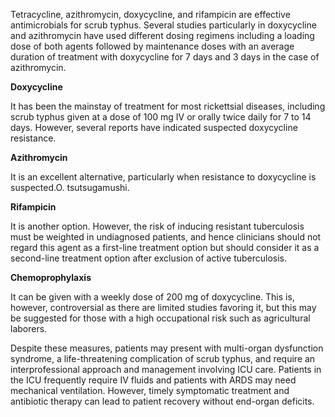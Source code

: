 Tetracycline, azithromycin, doxycycline, and rifampicin are effective antimicrobials for scrub typhus. Several studies particularly in doxycycline and azithromycin have used different dosing regimens including a loading dose of both agents followed by maintenance doses with an average duration of treatment with doxycycline for 7 days and 3 days in the case of azithromycin.

**Doxycycline**

It has been the mainstay of treatment for most rickettsial diseases, including scrub typhus given at a dose of 100 mg IV or orally twice daily for 7 to 14 days. However, several reports have indicated suspected doxycycline resistance.

**Azithromycin**

It is an excellent alternative, particularly when resistance to doxycycline is suspected.O. tsutsugamushi.

**Rifampicin**

It is another option. However, the risk of inducing resistant tuberculosis must be weighted in undiagnosed patients, and hence clinicians should not regard this agent as a first-line treatment option but should consider it as a second-line treatment option after exclusion of active tuberculosis.

**Chemoprophylaxis**

It can be given with a weekly dose of 200 mg of doxycycline. This is, however, controversial as there are limited studies favoring it, but this may be suggested for those with a high occupational risk such as agricultural laborers.

Despite these measures, patients may present with multi-organ dysfunction syndrome, a life-threatening complication of scrub typhus, and require an interprofessional approach and management involving ICU care. Patients in the ICU frequently require IV fluids and patients with ARDS may need mechanical ventilation. However, timely symptomatic treatment and antibiotic therapy can lead to patient recovery without end-organ deficits.